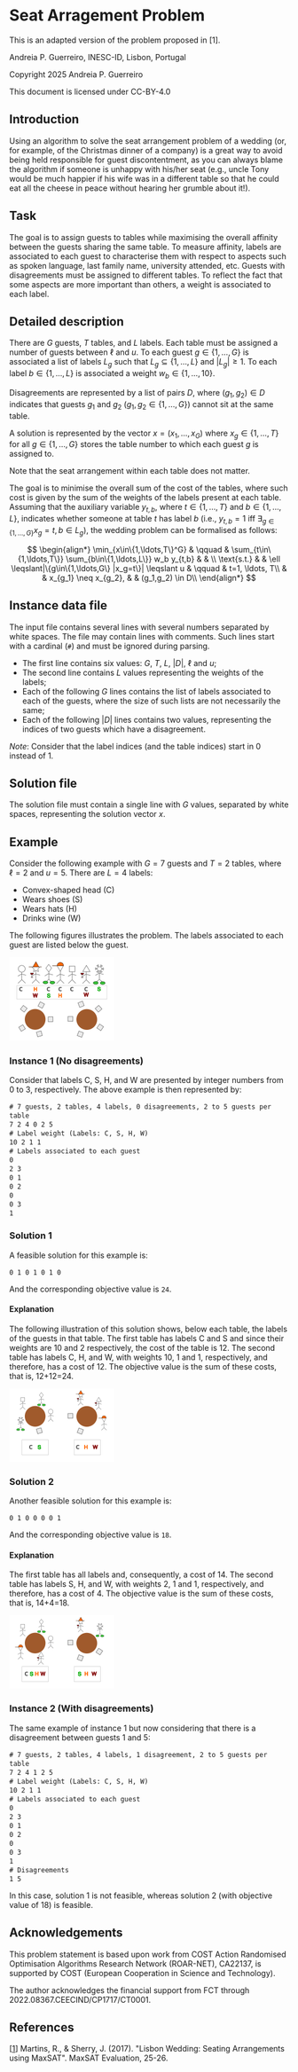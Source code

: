 <!--
SPDX-FileCopyrightText: 2025 Andreia P. Guerreiro <andreia.guerreiro@tecnico.ulisboa.pt>

SPDX-License-Identifier: CC-BY-4.0
-->


# Seat Arragement Problem

This is an adapted version of the problem proposed in [1].

Andreia P. Guerreiro, INESC-ID, Lisbon, Portugal


Copyright 2025 Andreia P. Guerreiro

This document is licensed under CC-BY-4.0
<!-- The original problem in [1] is also licensed under CC-BY-4.0 according to the information here: https://researchportal.helsinki.fi/en/publications/maxsat-evaluation-2017-solver-and-benchmark-descriptions  -->



## Introduction

Using an algorithm to solve the seat arrangement problem of a wedding (or, for example, of the Christmas dinner of a company) is a great way to avoid being held responsible for guest discontentment, as you can always blame the algorithm if someone is unhappy with his/her seat (e.g., uncle Tony would be much happier if his wife was in a different table so that he could eat all the cheese in peace without hearing her grumble about it!).



## Task

The goal is to assign guests to tables while maximising the overall affinity between the guests sharing the same table. To measure affinity, labels are associated to each guest to characterise them with respect to aspects such as spoken language, last family name, university attended, etc. Guests with disagreements must be assigned to different tables. To reflect the fact that some aspects are more important than others, a weight is associated to each label.

## Detailed description

There are $G$ guests, $T$ tables, and $L$ labels. Each table must be assigned a number of guests between $\ell$ and $u$. To each guest $g \in \{1,\ldots,G\}$  is associated a list of labels $L_g$ such that $L_g \subseteq\{1,\ldots,L\}$ and $|L_g| \geqslant 1$. To each label $b\in \{1,\ldots,L\}$ is associated a weight $w_b\in \{1,\ldots, 10\}$.

Disagreements are represented by a list of pairs $D$, where $(g_1,g_2)\in D$ indicates that guests $g_1$ and $g_2$ ($g_1,g_2\in\{1,\ldots,G\}$) cannot sit at the same table.

A solution is represented by the vector $x = (x_1,\ldots,x_G)$  where $x_g\in\{1,\ldots,T\}$ for all $g\in\{1,\ldots,G\}$ stores the table number to which each guest $g$ is assigned to.

Note that the seat arrangement within each table does not matter.

<!-- The goal is to minimise the number of different labels across every table. The wedding problem can be formalised as follows: -->
The goal is to minimise the overall sum of the cost of the tables, where such cost is given by the sum of the weights of the labels present at each table. Assuming that the auxiliary variable $y_{t,b}$, where $t\in\{1,\ldots,T\}$ and $b\in\{1,\ldots,L\}$, indicates whether someone at table $t$ has label $b$ (i.e., $y_{t,b}=1$ iff $\exists_{g\in\{1,\ldots, G\}} x_g = t, b\in L_g$), the wedding problem can be formalised as follows:

<!-- \min_{x\in\{1,\ldots,T\}^G} & \qquad & \sum_{t\in\{1,\ldots,T\}} |\{b  \in L_g \:|\: x_g=t, 1 \leqslant g \leqslant G \}| & & \\ -->
$$
\begin{align*}
\min_{x\in\{1,\ldots,T\}^G} & \qquad & \sum_{t\in\{1,\ldots,T\}} \sum_{b\in\{1,\ldots,L\}} w_b y_{t,b} & & \\
\text{s.t.} & & \ell \leqslant|\{g\in\{1,\ldots,G\} |x_g=t\}| \leqslant u & \qquad & t=1, \ldots, T\\
& & x_{g_1} \neq x_{g_2}, & & (g_1,g_2) \in D\\
\end{align*}
$$

## Instance data file

The input file contains several lines with several numbers separated by white spaces.
The file may contain lines with comments. Such lines start with a cardinal (`#`) and must be ignored during parsing.

- The first line contains six values: $G$, $T$, $L$, $|D|$, $\ell$ and $u$;
- The second line contains $L$ values representing the weights of the labels;
- Each of the following $G$ lines contains the list of labels associated to each of the guests, where the size of such lists are not necessarily the same;
- Each of the following $|D|$ lines contains two values, representing the indices of two guests which have a disagreement.

*Note*: Consider that the label indices (and the table indices) start in 0 instead of 1.

## Solution file

The solution file must contain a single line with $G$ values, separated by white spaces, representing the solution vector $x$.

## Example

Consider the following example with $G=7$ guests and $T=2$ tables, where $\ell=2$ and $u=5$.  There are $L=4$ labels:

 - Convex-shaped head (C)
 - Wears shoes (S)
 - Wears hats (H)
 - Drinks wine (W)
 
 The following figures illustrates the problem. The labels associated to each guest are listed below the guest.

![](images/seat_arrangement_2.png) 

###  Instance 1 (No disagreements)

Consider that labels C, S, H, and W are presented by integer numbers from 0 to 3, respectively. The above example is then represented by:

```
# 7 guests, 2 tables, 4 labels, 0 disagreements, 2 to 5 guests per table
7 2 4 0 2 5
# Label weight (Labels: C, S, H, W)
10 2 1 1
# Labels associated to each guest
0
2 3
0 1
0 2
0
0 3
1
```

### Solution 1

A feasible solution for this example is:
```
0 1 0 1 0 1 0
```

And the corresponding objective value is `24`. 

#### Explanation

The following illustration of this solution shows, below each table, the labels of the guests in that table. The first table has labels C and S and since their weights are 10 and 2 respectively, the cost of the table is 12. The second table has labels C, H, and W, with weights 10, 1 and 1, respectively, and therefore, has a cost of 12. The objective value is the sum of these costs, that is, 12+12=24.

![](images/seat_arrangement_sol1.png) 

### Solution 2

Another feasible solution for this example is:
```
0 1 0 0 0 0 1
```
And the corresponding objective value is `18`.

#### Explanation

The first table has all labels and, consequently, a cost of 14. The second table has labels S, H, and W, with weights 2, 1 and 1, respectively, and therefore, has a cost of 4. The objective value is the sum of these costs, that is, 14+4=18.

![](images/seat_arrangement_sol2.png) 

### Instance 2 (With disagreements)

The same example of instance 1 but now considering that there is a disagreement between guests 1 and 5:

```
# 7 guests, 2 tables, 4 labels, 1 disagreement, 2 to 5 guests per table
7 2 4 1 2 5
# Label weight (Labels: C, S, H, W)
10 2 1 1
# Labels associated to each guest
0
2 3
0 1
0 2
0
0 3
1
# Disagreements
1 5
```

In this case, solution 1 is not feasible, whereas solution 2 (with objective value of 18) is feasible.

## Acknowledgements

This problem statement is based upon work from COST Action Randomised
Optimisation Algorithms Research Network (ROAR-NET), CA22137, is supported by
COST (European Cooperation in Science and Technology).

<!-- Please keep the above acknowledgement. Add any other acknowledgements as
relevant. -->

The author acknowledges the financial support from FCT through 2022.08367.CEECIND/CP1717/CT0001.

## References

[[1](https://tuhat.helsinki.fi/ws/portalfiles/portal/94102129/mse17proc.pdf#page=25)] Martins, R., & Sherry, J. (2017). "Lisbon Wedding: Seating Arrangements using MaxSAT". MaxSAT Evaluation, 25-26.
